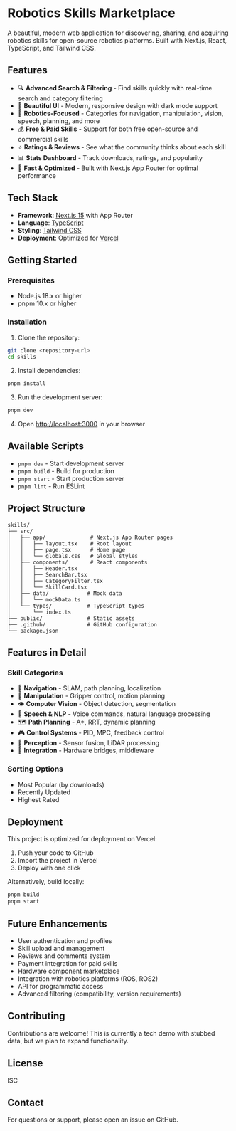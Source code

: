 # Robotics Skills Marketplace

A beautiful, modern web application for discovering, sharing, and acquiring robotics skills for open-source robotics platforms. Built with Next.js, React, TypeScript, and Tailwind CSS.

## Features

- 🔍 **Advanced Search & Filtering** - Find skills quickly with real-time search and category filtering
- 🎨 **Beautiful UI** - Modern, responsive design with dark mode support
- 🤖 **Robotics-Focused** - Categories for navigation, manipulation, vision, speech, planning, and more
- 💰 **Free & Paid Skills** - Support for both free open-source and commercial skills
- ⭐ **Ratings & Reviews** - See what the community thinks about each skill
- 📊 **Stats Dashboard** - Track downloads, ratings, and popularity
- 🚀 **Fast & Optimized** - Built with Next.js App Router for optimal performance

## Tech Stack

- **Framework**: [Next.js 15](https://nextjs.org/) with App Router
- **Language**: [TypeScript](https://www.typescriptlang.org/)
- **Styling**: [Tailwind CSS](https://tailwindcss.com/)
- **Deployment**: Optimized for [Vercel](https://vercel.com/)

## Getting Started

### Prerequisites

- Node.js 18.x or higher
- pnpm 10.x or higher

### Installation

1. Clone the repository:
```bash
git clone <repository-url>
cd skills
```

2. Install dependencies:
```bash
pnpm install
```

3. Run the development server:
```bash
pnpm dev
```

4. Open [http://localhost:3000](http://localhost:3000) in your browser

## Available Scripts

- `pnpm dev` - Start development server
- `pnpm build` - Build for production
- `pnpm start` - Start production server
- `pnpm lint` - Run ESLint

## Project Structure

```
skills/
├── src/
│   ├── app/              # Next.js App Router pages
│   │   ├── layout.tsx    # Root layout
│   │   ├── page.tsx      # Home page
│   │   └── globals.css   # Global styles
│   ├── components/       # React components
│   │   ├── Header.tsx
│   │   ├── SearchBar.tsx
│   │   ├── CategoryFilter.tsx
│   │   └── SkillCard.tsx
│   ├── data/            # Mock data
│   │   └── mockData.ts
│   └── types/           # TypeScript types
│       └── index.ts
├── public/              # Static assets
├── .github/             # GitHub configuration
└── package.json
```

## Features in Detail

### Skill Categories

- 🧭 **Navigation** - SLAM, path planning, localization
- 🤖 **Manipulation** - Gripper control, motion planning
- 👁️ **Computer Vision** - Object detection, segmentation
- 💬 **Speech & NLP** - Voice commands, natural language processing
- 🗺️ **Path Planning** - A*, RRT, dynamic planning
- 🎮 **Control Systems** - PID, MPC, feedback control
- 📡 **Perception** - Sensor fusion, LiDAR processing
- 🔗 **Integration** - Hardware bridges, middleware

### Sorting Options

- Most Popular (by downloads)
- Recently Updated
- Highest Rated

## Deployment

This project is optimized for deployment on Vercel:

1. Push your code to GitHub
2. Import the project in Vercel
3. Deploy with one click

Alternatively, build locally:
```bash
pnpm build
pnpm start
```

## Future Enhancements

- User authentication and profiles
- Skill upload and management
- Reviews and comments system
- Payment integration for paid skills
- Hardware component marketplace
- Integration with robotics platforms (ROS, ROS2)
- API for programmatic access
- Advanced filtering (compatibility, version requirements)

## Contributing

Contributions are welcome! This is currently a tech demo with stubbed data, but we plan to expand functionality.

## License

ISC

## Contact

For questions or support, please open an issue on GitHub.
